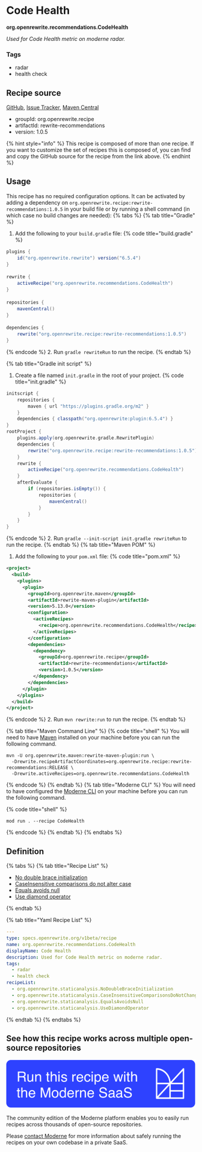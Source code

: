 # Code Health

**org.openrewrite.recommendations.CodeHealth**

_Used for Code Health metric on moderne radar._

### Tags

* radar
* health check

## Recipe source

[GitHub](https://github.com/openrewrite/rewrite-recommendations/blob/main/src/main/resources/META-INF/rewrite/radar.yml), [Issue Tracker](https://github.com/openrewrite/rewrite-recommendations/issues), [Maven Central](https://central.sonatype.com/artifact/org.openrewrite.recipe/rewrite-recommendations/1.0.5/jar)

* groupId: org.openrewrite.recipe
* artifactId: rewrite-recommendations
* version: 1.0.5

{% hint style="info" %}
This recipe is composed of more than one recipe. If you want to customize the set of recipes this is composed of, you can find and copy the GitHub source for the recipe from the link above.
{% endhint %}

## Usage

This recipe has no required configuration options. It can be activated by adding a dependency on `org.openrewrite.recipe:rewrite-recommendations:1.0.5` in your build file or by running a shell command (in which case no build changes are needed): 
{% tabs %}
{% tab title="Gradle" %}
1. Add the following to your `build.gradle` file:
{% code title="build.gradle" %}
```groovy
plugins {
    id("org.openrewrite.rewrite") version("6.5.4")
}

rewrite {
    activeRecipe("org.openrewrite.recommendations.CodeHealth")
}

repositories {
    mavenCentral()
}

dependencies {
    rewrite("org.openrewrite.recipe:rewrite-recommendations:1.0.5")
}
```
{% endcode %}
2. Run `gradle rewriteRun` to run the recipe.
{% endtab %}

{% tab title="Gradle init script" %}
1. Create a file named `init.gradle` in the root of your project.
{% code title="init.gradle" %}
```groovy
initscript {
    repositories {
        maven { url "https://plugins.gradle.org/m2" }
    }
    dependencies { classpath("org.openrewrite:plugin:6.5.4") }
}
rootProject {
    plugins.apply(org.openrewrite.gradle.RewritePlugin)
    dependencies {
        rewrite("org.openrewrite.recipe:rewrite-recommendations:1.0.5")
    }
    rewrite {
        activeRecipe("org.openrewrite.recommendations.CodeHealth")
    }
    afterEvaluate {
        if (repositories.isEmpty()) {
            repositories {
                mavenCentral()
            }
        }
    }
}
```
{% endcode %}
2. Run `gradle --init-script init.gradle rewriteRun` to run the recipe.
{% endtab %}
{% tab title="Maven POM" %}
1. Add the following to your `pom.xml` file:
{% code title="pom.xml" %}
```xml
<project>
  <build>
    <plugins>
      <plugin>
        <groupId>org.openrewrite.maven</groupId>
        <artifactId>rewrite-maven-plugin</artifactId>
        <version>5.13.0</version>
        <configuration>
          <activeRecipes>
            <recipe>org.openrewrite.recommendations.CodeHealth</recipe>
          </activeRecipes>
        </configuration>
        <dependencies>
          <dependency>
            <groupId>org.openrewrite.recipe</groupId>
            <artifactId>rewrite-recommendations</artifactId>
            <version>1.0.5</version>
          </dependency>
        </dependencies>
      </plugin>
    </plugins>
  </build>
</project>
```
{% endcode %}
2. Run `mvn rewrite:run` to run the recipe.
{% endtab %}

{% tab title="Maven Command Line" %}
{% code title="shell" %}
You will need to have [Maven](https://maven.apache.org/download.cgi) installed on your machine before you can run the following command.

```shell
mvn -U org.openrewrite.maven:rewrite-maven-plugin:run \
  -Drewrite.recipeArtifactCoordinates=org.openrewrite.recipe:rewrite-recommendations:RELEASE \
  -Drewrite.activeRecipes=org.openrewrite.recommendations.CodeHealth
```
{% endcode %}
{% endtab %}
{% tab title="Moderne CLI" %}
You will need to have configured the [Moderne CLI](https://docs.moderne.io/moderne-cli/cli-intro) on your machine before you can run the following command.

{% code title="shell" %}
```shell
mod run . --recipe CodeHealth
```
{% endcode %}
{% endtab %}
{% endtabs %}

## Definition

{% tabs %}
{% tab title="Recipe List" %}
* [No double brace initialization](../staticanalysis/nodoublebraceinitialization.md)
* [CaseInsensitive comparisons do not alter case](../staticanalysis/caseinsensitivecomparisonsdonotchangecase.md)
* [Equals avoids null](../staticanalysis/equalsavoidsnull.md)
* [Use diamond operator](../staticanalysis/usediamondoperator.md)

{% endtab %}

{% tab title="Yaml Recipe List" %}
```yaml
---
type: specs.openrewrite.org/v1beta/recipe
name: org.openrewrite.recommendations.CodeHealth
displayName: Code Health
description: Used for Code Health metric on moderne radar.
tags:
  - radar
  - health check
recipeList:
  - org.openrewrite.staticanalysis.NoDoubleBraceInitialization
  - org.openrewrite.staticanalysis.CaseInsensitiveComparisonsDoNotChangeCase
  - org.openrewrite.staticanalysis.EqualsAvoidsNull
  - org.openrewrite.staticanalysis.UseDiamondOperator

```
{% endtab %}
{% endtabs %}

## See how this recipe works across multiple open-source repositories

[![Moderne Link Image](/.gitbook/assets/ModerneRecipeButton.png)](https://app.moderne.io/recipes/org.openrewrite.recommendations.CodeHealth)

The community edition of the Moderne platform enables you to easily run recipes across thousands of open-source repositories.

Please [contact Moderne](https://moderne.io/product) for more information about safely running the recipes on your own codebase in a private SaaS.
